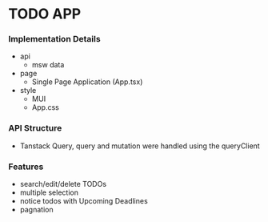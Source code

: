 # TODO APP

### Implementation Details

- api
  - msw data
- page
  - Single Page Application (App.tsx)
- style
  - MUI
  - App.css

### API Structure

- Tanstack Query, query and mutation were handled using the queryClient

### Features

 - search/edit/delete TODOs
 - multiple selection
 - notice todos with Upcoming Deadlines
 - pagnation